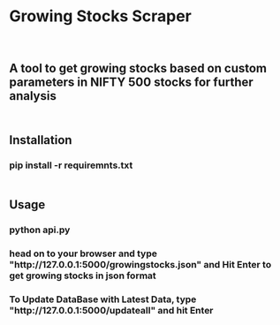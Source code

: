 # Growing Stocks Scraper
<br>
<h2>A tool to get growing stocks based on custom parameters in NIFTY 500 stocks for further analysis 
<br>
<br>
<h2> Installation
<h3> pip install -r requiremnts.txt
<br>
<br>
<h2> Usage
<h3> python api.py
<h3> head on to your browser and type "http://127.0.0.1:5000/growingstocks.json" and Hit Enter to get growing stocks in json format
<br>
<h3> To Update DataBase with Latest Data, type "http://127.0.0.1:5000/updateall" and hit Enter




